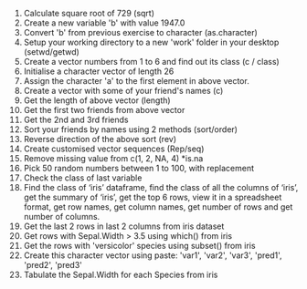 ﻿1. Calculate square root of 729        (sqrt)
2. Create a new variable 'b' with value 1947.0        
3. Convert 'b' from previous exercise to character (as.character)
4. Setup your working directory to a new 'work' folder in your desktop (setwd/getwd)
5. Create a vector numbers from 1 to 6 and find out its class (c / class)
6.  Initialise a character vector of length 26
7. Assign the character 'a' to the first element in above vector.
8. Create a vector with some of your friend's names (c)
9. Get the length of above vector  (length)
10. Get the first two friends from above vector 
11. Get the 2nd and 3rd friends 
12. Sort your friends by names using 2 methods (sort/order)
13. Reverse direction of the above sort (rev)
14. Create customised vector sequences (Rep/seq)
15. Remove missing value from c(1, 2, NA, 4)   *is.na
16. Pick 50 random numbers between 1 to 100, with replacement
17. Check the class of last variable
18.  Find the class of ‘iris’ dataframe, find the class of all the columns of ‘iris’, get the summary of ‘iris’, get the top 6 rows, view it in a spreadsheet format, get row names, get column names, get number of rows and get number of columns.
19. Get the last 2 rows in last 2 columns from iris dataset 
20.  Get rows with Sepal.Width > 3.5 using which() from iris
21. Get the rows with 'versicolor' species using subset() from iris
22. Create this character vector using paste: 'var1', 'var2', 'var3', 'pred1', 'pred2', 'pred3'
23. Tabulate the Sepal.Width for each Species from iris

